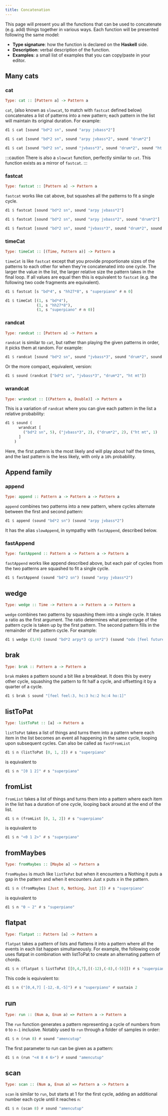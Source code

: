 ```yaml
---
title: Concatenation
---
```


This page will present you all the functions that can be used to concatenate (e.g. add) things together in various ways. Each function will be presented following the same model:
* **Type signature**: how the function is declared on the **Haskell** side.
* **Description**: verbal description of the function.
* **Examples**: a small list of examples that you can copy/paste in your editor.

## Many cats

### cat
```haskell
Type: cat :: [Pattern a] -> Pattern a
```

`cat`, (also known as `slowcat`, to match with `fastcat` defined below) concatenates a list of patterns into a new pattern; each pattern in the list will maintain its original duration. For example:

```haskell
d1 $ cat [sound "bd*2 sn", sound "arpy jvbass*2"]

d1 $ cat [sound "bd*2 sn", sound "arpy jvbass*2", sound "drum*2"]

d1 $ cat [sound "bd*2 sn", sound "jvbass*3", sound "drum*2", sound "ht mt"]
```

:::caution
There is also a `slowcat` function, perfectly similar to `cat`. This function exists as a mirror of `fastcat`.
:::

### fastcat
```haskell
Type: fastcat :: [Pattern a] -> Pattern a
```

`fastcat` works like cat above, but squashes all the patterns to fit a single cycle.

```haskell
d1 $ fastcat [sound "bd*2 sn", sound "arpy jvbass*2"]

d1 $ fastcat [sound "bd*2 sn", sound "arpy jvbass*2", sound "drum*2"]

d1 $ fastcat [sound "bd*2 sn", sound "jvbass*3", sound "drum*2", sound "ht mt"]
```

### timeCat
```haskell
Type: timeCat :: [(Time, Pattern a)] -> Pattern a
```

`timeCat` is like `fastcat` except that you provide proportionate sizes of the patterns to each other for when they're concatenated into one cycle. The larger the value in the list, the larger relative size the pattern takes in the final loop. If all values are equal then this is equivalent to `fastcat` (e.g. the following two code fragments are equivalent).

```haskell
d1 $ fastcat [s "bd*4", s "hh27*8", s "superpiano" # n 0]

d1 $ timeCat [(1, s "bd*4"),
              (1, s "hh27*8"),
              (1, s "superpiano" # n 0)]
```

### randcat
```haskell
Type: randcat :: [Pattern a] -> Pattern a
```

`randcat` is similar to `cat`, but rather than playing the given patterns in order, it picks them at random. For example:

```haskell
d1 $ randcat [sound "bd*2 sn", sound "jvbass*3", sound "drum*2", sound "ht mt"]
```

Or the more compact, equivalent, version:

```haskell
d1 $ sound (randcat ["bd*2 sn", "jvbass*3", "drum*2", "ht mt"])
```

### wrandcat

```haskell
Type: wrandcat :: [(Pattern a, Double)] -> Pattern a
```

This is a variation of `randcat` where you can give each pattern in the list a relative probability:

```haskell
d1 $ sound (
      wrandcat [
        ("bd*2 sn", 5), ("jvbass*3", 2), ("drum*2", 2), ("ht mt", 1)
      ]
    )
```

Here, the first pattern is the most likely and will play about half the times, and the last pattern is the less likely, with only a `10%` probability.

## Append family

### append
```haskell
Type: append :: Pattern a -> Pattern a -> Pattern a
```
`append` combines two patterns into a new pattern, where cycles alternate between the first and second pattern:

```haskell
d1 $ append (sound "bd*2 sn") (sound "arpy jvbass*2")
```

It has the alias `slowAppend`, in sympathy with `fastAppend`, described below.

### fastAppend
```haskell
Type: fastAppend :: Pattern a -> Pattern a -> Pattern a
```

`fastAppend` works like append described above, but each pair of cycles from the two patterns are squashed to fit a single cycle.

```haskell
d1 $ fastAppend (sound "bd*2 sn") (sound "arpy jvbass*2")
```

## wedge
```haskell
Type: wedge :: Time -> Pattern a -> Pattern a -> Pattern a
```

`wedge` combines two patterns by squashing them into a single cycle. It takes a ratio as the first argument. The ratio determines what percentage of the pattern cycle is taken up by the first pattern. The second pattern fills in the remainder of the pattern cycle. For example:

```haskell
d1 $ wedge (1/4) (sound "bd*2 arpy*3 cp sn*2") (sound "odx [feel future]*2 hh hh")
```

## brak

```haskell
Type: brak :: Pattern a -> Pattern a
```

`brak` makes a pattern sound a bit like a breakbeat. It does this by every other cycle, squashing the pattern to fit half a cycle, and offsetting it by a quarter of a cycle.

```haskell
d1 $ brak $ sound "[feel feel:3, hc:3 hc:2 hc:4 ho:1]"
```

## listToPat

```haskell
Type: listToPat :: [a] -> Pattern a
```

`listToPat` takes a list of things and turns them into a pattern where each item in the list becomes an event all happening in the same cycle, looping upon subsequent cycles. Can also be called as `fastFromList`

```haskell
d1 $ n (listToPat [0, 1, 2]) # s "superpiano"
```
is equivalent to

```haskell
d1 $ n "[0 1 2]" # s "superpiano"
```

## fromList

`fromList` takes a list of things and turns them into a pattern where each item in the list has a duration of one cycle, looping back around at the end of the list.

```haskell
d1 $ n (fromList [0, 1, 2]) # s "superpiano"
```

is equivalent to

```haskell
d1 $ n "<0 1 2>" # s "superpiano"
```

## fromMaybes

```haskell
Type: fromMaybes :: [Maybe a] -> Pattern a
```

`fromMaybes` is much like `listToPat` but when it encounters a Nothing it puts a gap in the pattern and when it encounters Just x puts x in the pattern.

```haskell
d1 $ n (fromMaybes [Just 0, Nothing, Just 2]) # s "superpiano"
```

is equivalent to

```haskell
d1 $ n "0 ~ 2" # s "superpiano"
```

## flatpat

```haskell
Type: flatpat :: Pattern [a] -> Pattern a
```

`flatpat` takes a pattern of lists and flattens it into a pattern where all the events in each list happen simultaneously. For example, the following code uses flatpat in combination with listToPat to create an alternating pattern of chords.

```haskell
d1 $ n (flatpat $ listToPat [[0,4,7],[(-12),(-8),(-5)]]) # s "superpiano" # sustain 2
```
This code is equivalent to:
```haskell
d1 $ n ("[0,4,7] [-12,-8,-5]") # s "superpiano" # sustain 2
```

## run

```haskell
Type: run :: (Num a, Enum a) => Pattern a -> Pattern a
```

The `run` function generates a pattern representing a cycle of numbers from `0` to `n-1` inclusive. Notably used to `run` through a folder of samples in order:
```haskell
d1 $ n (run 8) # sound "amencutup"
```

The first parameter to run can be given as a pattern:
```haskell
d1 $ n (run "<4 8 4 6>") # sound "amencutup"
```

## scan

```haskell
Type: scan :: (Num a, Enum a) => Pattern a -> Pattern a
```

`scan` is similar to `run`, but starts at 1 for the first cycle, adding an additional number each cycle until it reaches `n`:
```haskell
d1 $ n (scan 8) # sound "amencutup"
```
